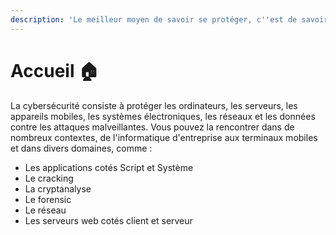 ```yaml
---
description: 'Le meilleur moyen de savoir se protéger, c''est de savoir attaquer !'
---
```


# Accueil 🏠

La cybersécurité consiste à protéger les ordinateurs, les serveurs, les appareils mobiles, les systèmes électroniques, les réseaux et les données contre les attaques malveillantes. Vous pouvez la rencontrer dans de nombreux contextes, de l'informatique d'entreprise aux terminaux mobiles et dans divers domaines, comme : 

* Les applications cotés Script et Système 
* Le cracking
* La cryptanalyse
* Le forensic
* Le réseau
* Les serveurs web cotés client et serveur





